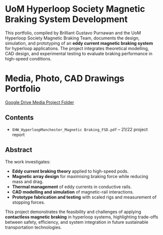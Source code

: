 # UoM Hyperloop Society Magnetic Braking System Development

This portfolio, compiled by Brilliant Gustavo Purnawan and the UoM Hyperloop Society Magnetic Braking Team, documents the design, simulation, and prototyping of an **eddy current magnetic braking system** for hyperloop applications. The project integrates theoretical modelling, CAD design, and experimental testing to evaluate braking performance in high-speed conditions.

# Media, Photo, CAD Drawings Portfolio
[Google Drive Media Project Folder](https://drive.google.com/drive/folders/1OI6ZkQ67bV4eHbk79xfLftO64qPsMahw?usp=drive_link)

## Contents
- `EHW_HyperloopManchester_Magnetic Braking_FSD.pdf` – 21/22 project report  

## Abstract
The work investigates:
- **Eddy current braking theory** applied to high-speed pods.  
- **Magnetic array design** for maximising braking force while reducing mass and drag.  
- **Thermal management** of eddy currents in conductive rails.  
- **CAD modelling and simulation** of magnetic-rail interactions.  
- **Prototype fabrication and testing** with scaled rigs and measurement of stopping forces.  

This project demonstrates the feasibility and challenges of applying **contactless magnetic braking** in hyperloop systems, highlighting trade-offs between safety, efficiency, and system integration in future sustainable transportation technologies.
